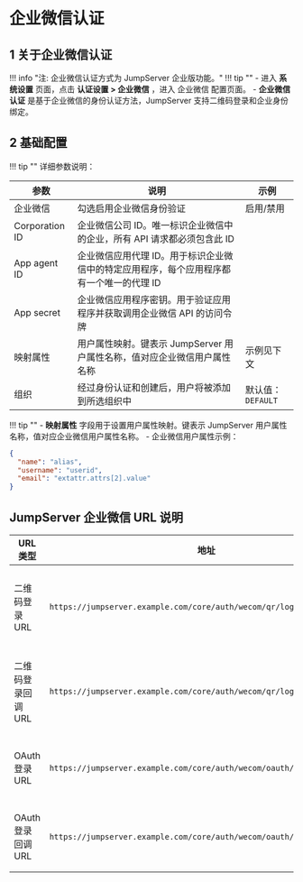 # 企业微信认证

## 1 关于企业微信认证

!!! info "注: 企业微信认证方式为 JumpServer 企业版功能。"
!!! tip ""
    - 进入 **系统设置** 页面，点击 **认证设置 > 企业微信** ，进入 企业微信 配置页面。
    - **企业微信认证** 是基于企业微信的身份认证方法，JumpServer 支持二维码登录和企业身份绑定。

## 2 基础配置

!!! tip ""
    详细参数说明：

| 参数 | 说明 | 示例 |
|------|------|------|
| 企业微信 | 勾选启用企业微信身份验证 | 启用/禁用 |
| Corporation ID | 企业微信公司 ID。唯一标识企业微信中的企业，所有 API 请求都必须包含此 ID |  |
| App agent ID | 企业微信应用代理 ID。用于标识企业微信中的特定应用程序，每个应用程序都有一个唯一的代理 ID |  |
| App secret | 企业微信应用程序密钥。用于验证应用程序并获取调用企业微信 API 的访问令牌 |   |
| 映射属性 | 用户属性映射。键表示 JumpServer 用户属性名称，值对应企业微信用户属性名称 | 示例见下文 |
| 组织 | 经过身份认证和创建后，用户将被添加到所选组织中 | 默认值：`DEFAULT` |

!!! tip ""
    -  **映射属性** 字段用于设置用户属性映射。键表示 JumpServer 用户属性名称，值对应企业微信用户属性名称。
    -  企业微信用户属性示例：

```json
{
  "name": "alias",
  "username": "userid",
  "email": "extattr.attrs[2].value"
}
```

## JumpServer 企业微信 URL 说明

| URL 类型 | 地址 | 说明 |
|----------|------|------|
| 二维码登录 URL | `https://jumpserver.example.com/core/auth/wecom/qr/login/` | 企业微信二维码登录入口 |
| 二维码登录回调 URL | `https://jumpserver.example.com/core/auth/wecom/qr/login/callback/` | 二维码登录成功回调地址 |
| OAuth 登录 URL | `https://jumpserver.example.com/core/auth/wecom/oauth/login/` | 企业微信 OAuth 登录入口 |
| OAuth 登录回调 URL | `https://jumpserver.example.com/core/auth/wecom/oauth/login/callback/` | OAuth 登录成功回调地址 |
